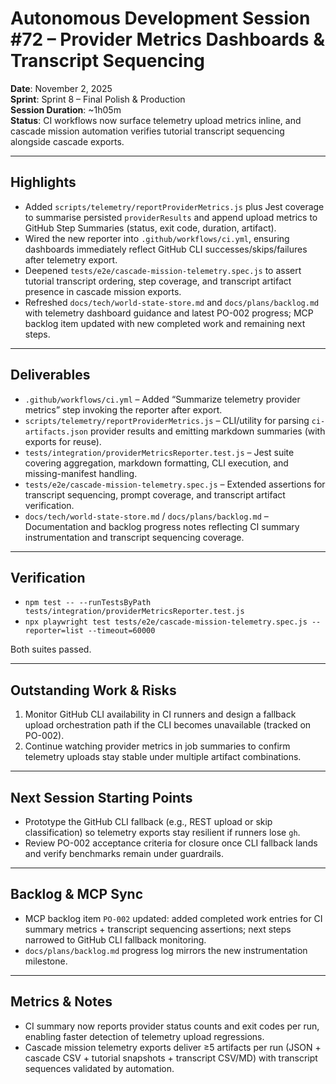 # Autonomous Development Session #72 – Provider Metrics Dashboards & Transcript Sequencing
**Date**: November 2, 2025  
**Sprint**: Sprint 8 – Final Polish & Production  
**Session Duration**: ~1h05m  
**Status**: CI workflows now surface telemetry upload metrics inline, and cascade mission automation verifies tutorial transcript sequencing alongside cascade exports.

---

## Highlights
- Added `scripts/telemetry/reportProviderMetrics.js` plus Jest coverage to summarise persisted `providerResults` and append upload metrics to GitHub Step Summaries (status, exit code, duration, artifact).
- Wired the new reporter into `.github/workflows/ci.yml`, ensuring dashboards immediately reflect GitHub CLI successes/skips/failures after telemetry export.
- Deepened `tests/e2e/cascade-mission-telemetry.spec.js` to assert tutorial transcript ordering, step coverage, and transcript artifact presence in cascade mission exports.
- Refreshed `docs/tech/world-state-store.md` and `docs/plans/backlog.md` with telemetry dashboard guidance and latest PO-002 progress; MCP backlog item updated with new completed work and remaining next steps.

---

## Deliverables
- `.github/workflows/ci.yml` – Added “Summarize telemetry provider metrics” step invoking the reporter after export.
- `scripts/telemetry/reportProviderMetrics.js` – CLI/utility for parsing `ci-artifacts.json` provider results and emitting markdown summaries (with exports for reuse).
- `tests/integration/providerMetricsReporter.test.js` – Jest suite covering aggregation, markdown formatting, CLI execution, and missing-manifest handling.
- `tests/e2e/cascade-mission-telemetry.spec.js` – Extended assertions for transcript sequencing, prompt coverage, and transcript artifact verification.
- `docs/tech/world-state-store.md` / `docs/plans/backlog.md` – Documentation and backlog progress notes reflecting CI summary instrumentation and transcript sequencing coverage.

---

## Verification
- `npm test -- --runTestsByPath tests/integration/providerMetricsReporter.test.js`
- `npx playwright test tests/e2e/cascade-mission-telemetry.spec.js --reporter=list --timeout=60000`

Both suites passed.

---

## Outstanding Work & Risks
1. Monitor GitHub CLI availability in CI runners and design a fallback upload orchestration path if the CLI becomes unavailable (tracked on PO-002).
2. Continue watching provider metrics in job summaries to confirm telemetry uploads stay stable under multiple artifact combinations.

---

## Next Session Starting Points
- Prototype the GitHub CLI fallback (e.g., REST upload or skip classification) so telemetry exports stay resilient if runners lose `gh`.
- Review PO-002 acceptance criteria for closure once CLI fallback lands and verify benchmarks remain under guardrails.

---

## Backlog & MCP Sync
- MCP backlog item `PO-002` updated: added completed work entries for CI summary metrics + transcript sequencing assertions; next steps narrowed to GitHub CLI fallback monitoring.
- `docs/plans/backlog.md` progress log mirrors the new instrumentation milestone.

---

## Metrics & Notes
- CI summary now reports provider status counts and exit codes per run, enabling faster detection of telemetry upload regressions.
- Cascade mission telemetry exports deliver ≥5 artifacts per run (JSON + cascade CSV + tutorial snapshots + transcript CSV/MD) with transcript sequences validated by automation.
